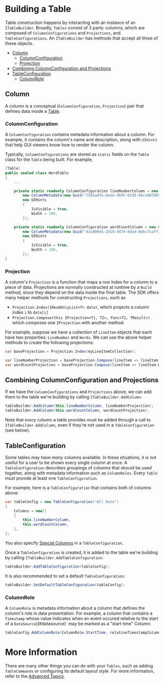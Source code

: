 # Building a Table

Table construction happens by interacting with an instance of an `ITableBuilder`. Broadly, `Tables` consist of 3 parts: columns, which are composed of `ColumnConfigurations` and `Projections`, and `TableConfigurations`. An `ITableBuilder` has methods that accept all three of these objects.

* [Column](#column)
  * [ColumnConfiguration](#columnconfiguration)
  * [Projection](#projection)
* [Combining ColumnConfiguration and Projections](#combining-columnconfiguration-and-projections)
* [TableConfiguration](#tableconfiguration)
  * [ColumnRole](#columnrole)

## Column

A column is a conceptual (`ColumnConfiguration`, `Projection`) pair that defines data inside a [Table](#table).

### ColumnConfiguration

A `ColumnConfiguration` contains metadata information about a column. For example, it contains the column's name and description, along with `UIHints` that help GUI viewers know how to render the column.

Typically, `ColumnConfigurations` are stored as `static` fields on the `Table` class for the `Table` being built. For example,

```cs
[Table]                      
public sealed class WordTable
{
    ...

    private static readonly ColumnConfiguration lineNumberColumn = new ColumnConfiguration(
        new ColumnMetadata(new Guid("75b5adfe-6eee-4b95-b530-94cc68789565"), "Line Number"),
        new UIHints
        {
            IsVisible = true,
            Width = 100,
        });

    private static readonly ColumnConfiguration wordCountColumn = new ColumnConfiguration(
        new ColumnMetadata(new Guid("d1c800e5-2d19-4474-8dad-0ebc7caff3ab"), "Number of Words"),
        new UIHints
        {
            IsVisible = true,
            Width = 100,
        });
}
```

### Projection

A column's `Projection` is a function that maps a row index for a column to a piece of data. Projections are normally constructed at runtime by a `Build` method, since they depend on the data inside the final table. The SDK offers many helper methods for constructing `Projections`, such as
* `Projection.Index(IReadOnlyList<T> data)`, which projects a column index `i` to `data[i]`
* `Projection.Compose(this IProjection<T1, T2>, Func<T2, TResult>)` which composes one `IProjection` with another method

For example, suppose we have a collection of `LineItem` objects that each have two properties: `LineNumber` and `Words`. We can use the above helper methods to create the following projections:

```cs
var baseProjection = Projection.Index(myLineItemCollection);

var lineNumberProjection = baseProjection.Compose(lineItem => lineItem.LineNumber);
var wordCountProjection = baseProjection.Compose(lineItem => lineItem.Words.Count());
```

## Combining ColumnConfiguration and Projections

If we have the `ColumnConfigurations` and `Projections` above, we can add them to the table we're building by calling `ITableBuilder.AddColumn`:

```cs
tableBuilder.AddColumn(this.lineNumberColumn, lineNumberProjection);
tableBuilder.AddColumn(this.wordCountColumn, wordCountProjection);
```

Note that _every_ column a table provides must be added through a call to `ITableBuilder.AddColumn`, even if they're not used in a `TableConfiguration` (see below).

## TableConfiguration

Some tables may have _many_ columns available. In these situations, it is not useful for a user to be shown every single column at once. A `TableConfiguration` describes groupings of columns that should be used together, along with metadata information such as `ColumnRoles`. Every `Table` must provide at least one `TableConfiguration`.

For example, here is a `TableConfiguration` that contains both of columns above:

```cs
var tableConfig = new TableConfiguration("All Data")
{
    Columns = new[]
    {
        this.lineNumberColumn,
        this.wordCountColumn,
    },
};
```

You also specify [Special Columns](../Glossary.md##special-columns) in a `TableConfiguration`.

Once a `TableConfiguration` is created, it is added to the table we're building by calling `ITableBuilder.AddTableConfiguration`:

```cs
tableBuilder.AddTableConfiguration(tableConfig);
```

It is also recommended to set a default `TableConfiguration`:
```cs
tableBuilder.SetDefaultTableConfiguration(tableConfig);
```


### ColumnRole

A `ColumnRole` is metadata information about a column that defines the column's role in data presentation. For example, a column that contains a `Timestamp` whose value indicates when an event occured relative to the start of a `DataSource`](#datasource)` may be marked as a "start time" Column:

```cs
tableConfig.AddColumnRole(ColumnRole.StartTime, relativeTimestampColumnConfiguration);
```

# More Information
There are many other things you can do with your `Tables`, such as adding `TableCommands` or configuring its default layout style. For more information, refer to the [Advanced Topics](./Advanced/Overview.md).